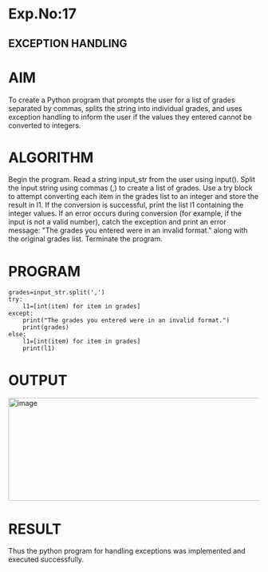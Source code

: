 # Exp.No:17
## EXCEPTION HANDLING
# AIM
To create a Python program that prompts the user for a list of grades separated by commas, splits the string into individual grades, and uses exception handling to inform the user if the values they entered cannot be converted to integers.

# ALGORITHM
Begin the program.
Read a string input_str from the user using input().
Split the input string using commas (,) to create a list of grades.
Use a try block to attempt converting each item in the grades list to an integer and store the result in l1.
If the conversion is successful, print the list l1 containing the integer values.
If an error occurs during conversion (for example, if the input is not a valid number), catch the exception and print an error message: "The grades you entered were in an invalid format." along with the original grades list.
Terminate the program.
# PROGRAM
```
grades=input_str.split(',')
try:
    l1=[int(item) for item in grades]
except:
    print("The grades you entered were in an invalid format.")
    print(grades)
else:
    l1=[int(item) for item in grades]
    print(l1)
```
# OUTPUT
<img width="1011" height="206" alt="image" src="https://github.com/user-attachments/assets/f29cf2cd-4d8d-4567-854c-00162074c4c1" />


# RESULT
Thus the python program for handling exceptions was implemented and executed successfully.
